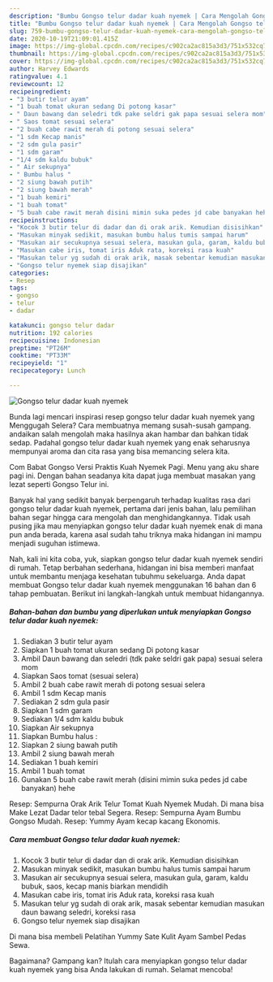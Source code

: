 ```yaml
---
description: "Bumbu Gongso telur dadar kuah nyemek | Cara Mengolah Gongso telur dadar kuah nyemek Yang Enak dan Simpel"
title: "Bumbu Gongso telur dadar kuah nyemek | Cara Mengolah Gongso telur dadar kuah nyemek Yang Enak dan Simpel"
slug: 759-bumbu-gongso-telur-dadar-kuah-nyemek-cara-mengolah-gongso-telur-dadar-kuah-nyemek-yang-enak-dan-simpel
date: 2020-10-19T21:09:01.415Z
image: https://img-global.cpcdn.com/recipes/c902ca2ac815a3d3/751x532cq70/gongso-telur-dadar-kuah-nyemek-foto-resep-utama.jpg
thumbnail: https://img-global.cpcdn.com/recipes/c902ca2ac815a3d3/751x532cq70/gongso-telur-dadar-kuah-nyemek-foto-resep-utama.jpg
cover: https://img-global.cpcdn.com/recipes/c902ca2ac815a3d3/751x532cq70/gongso-telur-dadar-kuah-nyemek-foto-resep-utama.jpg
author: Harvey Edwards
ratingvalue: 4.1
reviewcount: 12
recipeingredient:
- "3 butir telur ayam"
- "1 buah tomat ukuran sedang Di potong kasar"
- " Daun bawang dan seledri tdk pake seldri gak papa sesuai selera mom"
- " Saos tomat sesuai selera"
- "2 buah cabe rawit merah di potong sesuai selera"
- "1 sdm Kecap manis"
- "2 sdm gula pasir"
- "1 sdm garam"
- "1/4 sdm kaldu bubuk"
- " Air sekupnya"
- " Bumbu halus "
- "2 siung bawah putih"
- "2 siung bawah merah"
- "1 buah kemiri"
- "1 buah tomat"
- "5 buah cabe rawit merah disini mimin suka pedes jd cabe banyakan hehe"
recipeinstructions:
- "Kocok 3 butir telur di dadar dan di orak arik. Kemudian disisihkan"
- "Masukan minyak sedikit, masukan bumbu halus tumis sampai harum"
- "Masukan air secukupnya sesuai selera, masukan gula, garam, kaldu bubuk, saos, kecap manis biarkan mendidih"
- "Masukan cabe iris, tomat iris Aduk rata, koreksi rasa kuah"
- "Masukan telur yg sudah di orak arik, masak sebentar kemudian masukan daun bawang seledri, koreksi rasa"
- "Gongso telur nyemek siap disajikan"
categories:
- Resep
tags:
- gongso
- telur
- dadar

katakunci: gongso telur dadar 
nutrition: 192 calories
recipecuisine: Indonesian
preptime: "PT26M"
cooktime: "PT33M"
recipeyield: "1"
recipecategory: Lunch

---
```



![Gongso telur dadar kuah nyemek](https://img-global.cpcdn.com/recipes/c902ca2ac815a3d3/751x532cq70/gongso-telur-dadar-kuah-nyemek-foto-resep-utama.jpg)

Bunda lagi mencari inspirasi resep gongso telur dadar kuah nyemek yang Menggugah Selera? Cara membuatnya memang susah-susah gampang. andaikan salah mengolah maka hasilnya akan hambar dan bahkan tidak sedap. Padahal gongso telur dadar kuah nyemek yang enak seharusnya mempunyai aroma dan cita rasa yang bisa memancing selera kita.

Com Babat Gongso Versi Praktis Kuah Nyemek Pagi. Menu yang aku share pagi ini. Dengan bahan seadanya kita dapat juga membuat masakan yang lezat seperti Gongso Telur ini.

Banyak hal yang sedikit banyak berpengaruh terhadap kualitas rasa dari gongso telur dadar kuah nyemek, pertama dari jenis bahan, lalu pemilihan bahan segar hingga cara mengolah dan menghidangkannya. Tidak usah pusing jika mau menyiapkan gongso telur dadar kuah nyemek enak di mana pun anda berada, karena asal sudah tahu triknya maka hidangan ini mampu menjadi suguhan istimewa.


Nah, kali ini kita coba, yuk, siapkan gongso telur dadar kuah nyemek sendiri di rumah. Tetap berbahan sederhana, hidangan ini bisa memberi manfaat untuk membantu menjaga kesehatan tubuhmu sekeluarga. Anda dapat membuat Gongso telur dadar kuah nyemek menggunakan 16 bahan dan 6 tahap pembuatan. Berikut ini langkah-langkah untuk membuat hidangannya.

<!--inarticleads1-->

##### Bahan-bahan dan bumbu yang diperlukan untuk menyiapkan Gongso telur dadar kuah nyemek:

1. Sediakan 3 butir telur ayam
1. Siapkan 1 buah tomat ukuran sedang Di potong kasar
1. Ambil  Daun bawang dan seledri (tdk pake seldri gak papa) sesuai selera mom
1. Siapkan  Saos tomat (sesuai selera)
1. Ambil 2 buah cabe rawit merah di potong sesuai selera
1. Ambil 1 sdm Kecap manis
1. Sediakan 2 sdm gula pasir
1. Siapkan 1 sdm garam
1. Sediakan 1/4 sdm kaldu bubuk
1. Siapkan  Air sekupnya
1. Siapkan  Bumbu halus :
1. Siapkan 2 siung bawah putih
1. Ambil 2 siung bawah merah
1. Sediakan 1 buah kemiri
1. Ambil 1 buah tomat
1. Gunakan 5 buah cabe rawit merah (disini mimin suka pedes jd cabe banyakan) hehe


Resep: Sempurna Orak Arik Telur Tomat Kuah Nyemek Mudah. Di mana bisa Make Lezat Dadar telor tebal Segera. Resep: Sempurna Ayam Bumbu Gongso Mudah. Resep: Yummy Ayam kecap kacang Ekonomis. 

<!--inarticleads2-->

##### Cara membuat Gongso telur dadar kuah nyemek:

1. Kocok 3 butir telur di dadar dan di orak arik. Kemudian disisihkan
1. Masukan minyak sedikit, masukan bumbu halus tumis sampai harum
1. Masukan air secukupnya sesuai selera, masukan gula, garam, kaldu bubuk, saos, kecap manis biarkan mendidih
1. Masukan cabe iris, tomat iris Aduk rata, koreksi rasa kuah
1. Masukan telur yg sudah di orak arik, masak sebentar kemudian masukan daun bawang seledri, koreksi rasa
1. Gongso telur nyemek siap disajikan


Di mana bisa membeli Pelatihan Yummy Sate Kulit Ayam Sambel Pedas Sewa. 

Bagaimana? Gampang kan? Itulah cara menyiapkan gongso telur dadar kuah nyemek yang bisa Anda lakukan di rumah. Selamat mencoba!
